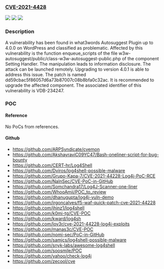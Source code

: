 ### [CVE-2021-4428](https://cve.mitre.org/cgi-bin/cvename.cgi?name=CVE-2021-4428)
![](https://img.shields.io/static/v1?label=Product&message=Autosuggest%20Plugin&color=blue)
![](https://img.shields.io/static/v1?label=Version&message=%3D%204.0%20&color=brighgreen)
![](https://img.shields.io/static/v1?label=Vulnerability&message=CWE-200%20Information%20Disclosure&color=brighgreen)

### Description

A vulnerability has been found in what3words Autosuggest Plugin up to 4.0.0 on WordPress and classified as problematic. Affected by this vulnerability is the function enqueue_scripts of the file w3w-autosuggest/public/class-w3w-autosuggest-public.php of the component Setting Handler. The manipulation leads to information disclosure. The attack can be launched remotely. Upgrading to version 4.0.1 is able to address this issue. The patch is named dd59cbac5f86057d6a73b87007c08b8bfa0c32ac. It is recommended to upgrade the affected component. The associated identifier of this vulnerability is VDB-234247.

### POC

#### Reference
No PoCs from references.

#### Github
- https://github.com/ARPSyndicate/cvemon
- https://github.com/AkshayraviC09YC47/Bash-oneliner-script-for-bug-bounty
- https://github.com/CERT-hr/Log4Shell
- https://github.com/Dviros/log4shell-possible-malware
- https://github.com/Grupo-Kapa-7/CVE-2021-44228-Log4j-PoC-RCE
- https://github.com/NaInSec/CVE-PoC-in-GitHub
- https://github.com/Somchandra17/Log4J-Scanner-one-liner
- https://github.com/WhooAmii/POC_to_review
- https://github.com/dhanugupta/log4j-vuln-demo
- https://github.com/irgoncalves/f5-waf-quick-patch-cve-2021-44228
- https://github.com/jhinz1/log4shell
- https://github.com/k0mi-tg/CVE-POC
- https://github.com/kward/log4sh
- https://github.com/lov3r/cve-2021-44228-log4j-exploits
- https://github.com/manas3c/CVE-POC
- https://github.com/nomi-sec/PoC-in-GitHub
- https://github.com/samjcs/log4shell-possible-malware
- https://github.com/snyk-labs/awesome-log4shell
- https://github.com/soosmile/POC
- https://github.com/yahoo/check-log4j
- https://github.com/zecool/cve

